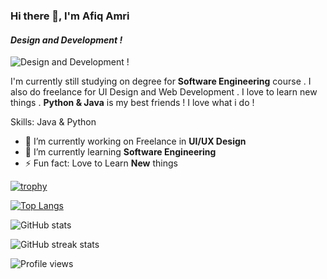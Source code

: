 ### Hi there 👋, **I'm Afiq Amri**
#### *Design and Development !*
![*Design and Development !*](https://i.postimg.cc/43m0jrfb/2.png)

I'm currently still studying on degree for **Software Engineering** course . I also do freelance for UI Design and Web Development . I love to learn new things . **Python & Java** is my best friends ! I love what i do !

Skills: Java & Python

- 🔭 I’m currently working on Freelance in **UI/UX Design** 
- 🌱 I’m currently learning **Software Engineering** 
- ⚡ Fun fact: Love to Learn **New** things  

[![trophy](https://github-profile-trophy.vercel.app/?username=afiqamrii)](https://github.com/ryo-ma/github-profile-trophy)

[![Top Langs](https://github-readme-stats.vercel.app/api/top-langs/?username=afiqamrii)](https://github.com/anuraghazra/github-readme-stats)

![GitHub stats](https://github-readme-stats.vercel.app/api?username=afiqamrii&show_icons=true)  

![GitHub streak stats](https://streak-stats.demolab.com/?user=afiqamrii)  

![Profile views](https://gpvc.arturio.dev/afiqamrii)  





